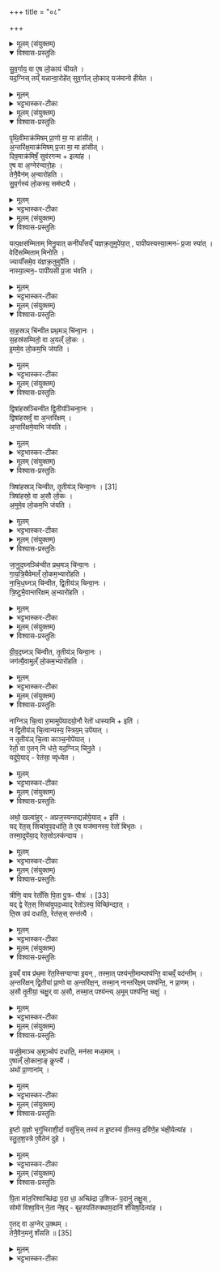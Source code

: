 +++
title = "०८"

+++

<details><summary>मूलम् (संयुक्तम्)</summary>

सु॒व॒र्गाय॒ वा ए॒ष लो॒काय॑ चीयते॒ यद॒ग्निस्तय्ँयन्नान्वा॒रोहे॑त्सुव॒र्गाल्लो॒काद्यज॑मानो हीयेत
</details>

<details open><summary>विश्वास-प्रस्तुतिः</summary>

सु॒व॒र्गाय॒ वा ए॒ष लो॒काय॑ चीयते ।  
यद॒ग्निस् तय्ँ यन्नान्वा॒रोहे॑त् सुव॒र्गाल् लो॒काद् यज॑मानो हीयेत ।  
</details>

<details><summary>मूलम्</summary>

सु॒व॒र्गाय॒ वा ए॒ष लो॒काय॑ चीयते ।  
यद॒ग्निस् तय्ँ यन्नान्वा॒रोहे॑त् सुव॒र्गाल् लो॒काद् यज॑मानो हीयेत ।  
</details>

<details><summary>भट्टभास्कर-टीका</summary>

1सुवर्गायेत्यादिरन्वारोहणविधिः ॥ 'पृथिवीमाक्रमिषं' इत्यादिना अन्वारोहाख्येन मन्त्रेण पृथिव्यादिक्रमेण अन्वारोहणं सुवर्गावाप्त्यै भवति ॥
</details>

<details><summary>मूलम् (संयुक्तम्)</summary>

पृथि॒वीमाक्र॑मिषम्प्रा॒णो मा॒ मा हा॑सीद॒न्तरि॑क्ष॒माक्र॑मिषम्प्र॒जा मा॒ मा हा॑सी॒द्दिव॒माक्र॑मिषँ॒ सुव॑रग॒न्मेत्या॑है॒ष वा अ॒ग्नेर॑न्वारो॒हस्तेनै॒वैन॑म॒न्वारो॑हति सुव॒र्गस्य॑ लो॒कस्य॒ सम॑ष्ट्यै॒
</details>

<details open><summary>विश्वास-प्रस्तुतिः</summary>

पृ॒थि॒वीमाक्र॑मिषम् प्रा॒णो मा॒ मा हा॑सीत् ।   
अ॒न्तरि॑क्ष॒माक्र॑मिषम् प्र॒जा मा॒ मा हा॑सीत् ।  
दिव॒माक्र॑मिषँ॒ सुव॑रगन्म + इत्या॑ह ।  
ए॒ष वा अ॒ग्नेर॑न्वारो॒हः ।  
तेनै॒वैन॑म् अ॒न्वारो॑हति ।  
सु॒व॒र्गस्य॑ लो॒कस्य॒ सम॑ष्ट्यै ।  
</details>

<details><summary>मूलम्</summary>

पृ॒थि॒वीमाक्र॑मिषम् प्रा॒णो मा॒ मा हा॑सीत् ।   
अ॒न्तरि॑क्ष॒माक्र॑मिषम् प्र॒जा मा॒ मा हा॑सीत् ।  
दिव॒माक्र॑मिषँ॒ सुव॑रगन्म + इत्या॑ह ।  
ए॒ष वा अ॒ग्नेर॑न्वारो॒हः ।  
तेनै॒वैन॑म् अ॒न्वारो॑हति ।  
सु॒व॒र्गस्य॑ लो॒कस्य॒ सम॑ष्ट्यै ।  
</details>

<details><summary>भट्टभास्कर-टीका</summary>

2मन्त्रार्थस्तु - पृथिवीं सर्वामनेन चित्यारोहणेनाक्रमिषं आक्रान्तवानस्मि । 'नेटि' इति वृद्धिप्रतिषेधः । तेन प्राणो मा मा हासीत् मा त्याक्षीत् । एवमुत्तरे द्रष्टव्ये । गमेः 'अस्मदो द्वयोश्च' इत्येकस्मिन् बहुवचनम् । यद्बा - अनेनाक्रमणेन सपुत्रपौत्रा वयं स्वर्गं गमिष्याम इति । छान्दसे लुङि 'मन्त्रे घस' इति च्लेर्लुक् ॥
</details>

<details><summary>मूलम् (संयुक्तम्)</summary>

यत्प॒क्षस॑म्मिताम्मिनु॒यात् [30]  
कनी॑याँसय्ँ यज्ञक्र॒तुमुपे॑या॒त्पापी॑यस्यस्या॒त्मनᳶ॑ प्र॒जा स्या॒द्वेदि॑सम्मिताम्मिनोति॒ ज्यायाँ॑समे॒व य॑ज्ञक्र॒तुमुपै॑ति॒ नास्या॒त्मन॒ᳶ पापी॑यसी प्र॒जा भ॑वति
</details>

<details open><summary>विश्वास-प्रस्तुतिः</summary>

यत्प॒क्षस॑म्मिताम् मिनु॒यात् कनी॑याँसय्ँ यज्ञक्र॒तुमुपे॑या॒त् , पापी॑यस्यस्या॒त्मनᳶ॑ प्र॒जा स्या॑त् ।  
वेदि॑सम्मिताम् मिनोति ।  
ज्यायाँ॑समे॒व य॑ज्ञक्र॒तुमुपै॑ति ।  
नास्या॒त्मन॒ᳶ पापी॑यसी प्र॒जा भ॑वति ।  
</details>

<details><summary>मूलम्</summary>

यत्प॒क्षस॑म्मिताम् मिनु॒यात् कनी॑याँसय्ँ यज्ञक्र॒तुमुपे॑या॒त् , पापी॑यस्यस्या॒त्मनᳶ॑ प्र॒जा स्या॑त् ।  
वेदि॑सम्मिताम् मिनोति ।  
ज्यायाँ॑समे॒व य॑ज्ञक्र॒तुमुपै॑ति ।  
नास्या॒त्मन॒ᳶ पापी॑यसी प्र॒जा भ॑वति ।  
</details>

<details><summary>भट्टभास्कर-टीका</summary>

3यत्पक्षसंमितां मिनुयादिति ॥ एकयूपो वैकादशिनी वा कर्तव्येति तत्रैकादशिन्यां विशेष उच्यते - यदि पक्षसम्मितां पक्षोच्छ्रायामेकादशिनीं मिनुयात् प्रक्षिपेत् स्थापयेत् । डुमिञ् प्रक्षेपणे । कनीयांसमल्पतरमेव यज्ञक्रतुमुपेयात्, न ज्यायांसम् । किञ्च - अस्य यजमानस्य आत्मीया प्रजा पापीयसी पापतरा स्यात् तस्माद्वेदिसम्मितां मिनोतीति विधिः । ज्यायांसमेवेत्यादिना उक्तदोषाभावमाचष्टे ॥
</details>

<details><summary>मूलम् (संयुक्तम्)</summary>

साह॒स्रञ्चि॑न्वीत प्रथ॒मञ्चि॑न्वा॒नस्स॒हस्र॑सम्मितो॒ वा अ॒यल्ँ लो॒क इ॒ममे॒व लो॒कम॒भि ज॑यति॒
</details>

<details open><summary>विश्वास-प्रस्तुतिः</summary>

सा॒ह॒स्रञ् चि॑न्वीत प्रथ॒मञ् चि॑न्वा॒नः ।  
स॒हस्र॑सम्मितो॒ वा अ॒यल्ँ लो॒कः ।  
इ॒ममे॒व लो॒कम॒भि ज॑यति ।  
</details>

<details><summary>मूलम्</summary>

सा॒ह॒स्रञ् चि॑न्वीत प्रथ॒मञ् चि॑न्वा॒नः ।  
स॒हस्र॑सम्मितो॒ वा अ॒यल्ँ लो॒कः ।  
इ॒ममे॒व लो॒कम॒भि ज॑यति ।  
</details>

<details><summary>भट्टभास्कर-टीका</summary>

4साहस्रमिति ॥ साहस्रमिष्टकानां परिमाणं अस्येति 'शतमानविंशतिक' इत्यण् । साहस्रमग्निं चित्वा प्रथमं चिन्वानः । सहस्रसम्मित इति प्राथम्यसाम्यात् सहस्रेण तुल्यम् । उपमानपूर्वपदप्रकृतिस्वरत्वम् । यथा सहस्रेण सम्यङ्निर्वर्तितः पशस्ततर इत्यर्थः । 'तृतीया कर्मणि' इति पूर्वपदप्रकृतिस्वरत्वम् ॥
</details>

<details><summary>मूलम् (संयुक्तम्)</summary>

द्विषा॑हस्रञ्चिन्वीत द्वि॒तीय॑ञ्चिन्वा॒नो द्विषा॑हस्रव्ँ॒ वा अ॒न्तरि॑क्षम॒न्तरि॑क्षमे॒वाभि ज॑यति॒
</details>

<details open><summary>विश्वास-प्रस्तुतिः</summary>

द्विषा॑हस्रञ्चिन्वीत द्वि॒तीय॑ञ्चिन्वा॒नः ।  
द्विषा॑हस्रव्ँ॒ वा अ॒न्तरि॑क्षम् ।  
अ॒न्तरि॑क्षमे॒वाभि ज॑यति ।  
</details>

<details><summary>मूलम्</summary>

द्विषा॑हस्रञ्चिन्वीत द्वि॒तीय॑ञ्चिन्वा॒नः ।  
द्विषा॑हस्रव्ँ॒ वा अ॒न्तरि॑क्षम् ।  
अ॒न्तरि॑क्षमे॒वाभि ज॑यति ।  
</details>

<details><summary>भट्टभास्कर-टीका</summary>

5द्विषाहस्रमिति ॥ द्वे सहस्रे परिमाणस्य प्राग्वत् 'संख्यापूर्वपदानां तदन्तग्रहणमलुकि' इति शतमानादिना अण्, 'अव्यर्धपूर्वाद्द्विगोः' इति प्राप्तस्य लुको 'विभाषा कार्षापणसहस्राभ्याम्' इति अभावः, 'संख्यायास्संवत्सरसख्ययस्य च' इति उत्तरपदवृद्धिः, सुषामादित्वात् षत्वम्, 'द्विगौ प्रमाणे' इति पूर्वपदप्रकृतिस्वरत्वम् । द्विषाहस्रं वा अन्तरिक्षमिति । मध्यमत्वेन द्विषाहस्राग्निसाधर्म्यात् ताच्छब्द्यम् । मनुष्यलोकाद्वा सहस्रसम्मितात् प्रशस्ततरत्वं ख्यापयितुं द्विषाहस्रमित्युक्तम् ॥
</details>

<details><summary>मूलम् (संयुक्तम्)</summary>

त्रिषा॑हस्रञ्चिन्वीत तृ॒तीय॑ञ्चिन्वा॒नः [31]  
त्रिषा॑हस्रो॒ वा अ॒सौ लो॒को॑ऽमुमे॒व लो॒कम॒भि ज॑यति
</details>

<details open><summary>विश्वास-प्रस्तुतिः</summary>

त्रिषा॑हस्रञ् चिन्वीत, तृ॒तीय॑ञ् चिन्वा॒नः ।  [31]  
त्रिषा॑हस्रो॒ वा अ॒सौ लो॒कः ।  
अ॒मुमे॒व लो॒कम॒भि ज॑यति ।  
</details>

<details><summary>मूलम्</summary>

त्रिषा॑हस्रञ् चिन्वीत, तृ॒तीय॑ञ् चिन्वा॒नः ।  [31]  
त्रिषा॑हस्रो॒ वा अ॒सौ लो॒कः ।  
अ॒मुमे॒व लो॒कम॒भि ज॑यति ।  
</details>

<details><summary>भट्टभास्कर-टीका</summary>

6त्रिषाहस्रमित्यादि ॥
</details>

<details><summary>मूलम् (संयुक्तम्)</summary>

जानुद॒घ्नञ्चि॑न्वीत प्रथ॒मञ्चि॑न्वा॒नो गा॑यत्रि॒यैवेमल्ँ लो॒कम॒भ्यारो॑हति नाभिद॒घ्नञ्चि॑न्वीत द्वि॒तीय॑ञ्चिन्वा॒नस्त्रि॒ष्टुभै॒वान्तरि॑क्षम॒भ्यारो॑हति
</details>

<details open><summary>विश्वास-प्रस्तुतिः</summary>

जा॒नु॒द॒घ्नञ्चि॑न्वीत प्रथ॒मञ् चि॑न्वा॒नः ।  
गा॒य॒त्रि॒यैवेमल्ँ लो॒कम॒भ्यारो॑हति ।  
ना॒भि॒ध॒घ्नञ् चि॑न्वीत, द्वि॒तीय॑ञ् चिन्वा॒नः ।  
त्रि॒ष्टुभै॒वान्तरि॑क्षम् अ॒भ्यारो॑हति ।  
</details>

<details><summary>मूलम्</summary>

जा॒नु॒द॒घ्नञ्चि॑न्वीत प्रथ॒मञ् चि॑न्वा॒नः ।  
गा॒य॒त्रि॒यैवेमल्ँ लो॒कम॒भ्यारो॑हति ।  
ना॒भि॒ध॒घ्नञ् चि॑न्वीत, द्वि॒तीय॑ञ् चिन्वा॒नः ।  
त्रि॒ष्टुभै॒वान्तरि॑क्षम् अ॒भ्यारो॑हति ।  
</details>

<details><summary>भट्टभास्कर-टीका</summary>

7जानुदघ्नमित्यादि ॥ 'प्रमाणे द्वयसच्' इति दघ्नच् । गायत्र्यादीनां प्राथम्यादिभिः जानुदघ्न्याद्यानुरूप्यम् ॥
</details>

<details><summary>मूलम् (संयुक्तम्)</summary>

ग्रीवद॒घ्नञ्चि॑न्वीत तृ॒तीय॑ञ्चिन्वा॒नो जग॑त्यै॒वामुल्ँ लो॒कम॒भ्यारो॑हति॒
</details>

<details open><summary>विश्वास-प्रस्तुतिः</summary>

ग्री॒व॒द॒घ्नञ् चि॑न्वीत, तृ॒तीय॑ञ् चिन्वा॒नः ।  
जग॑त्यै॒वामुल्ँ लो॒कम॒भ्यारो॑हति ।  
</details>

<details><summary>मूलम्</summary>

ग्री॒व॒द॒घ्नञ् चि॑न्वीत, तृ॒तीय॑ञ् चिन्वा॒नः ।  
जग॑त्यै॒वामुल्ँ लो॒कम॒भ्यारो॑हति ।  
</details>

<details><summary>भट्टभास्कर-टीका</summary>

8ग्रीवदघ्नमिति ॥ 'ङ्यापोस्संज्ञाच्छन्दसोः' इति ह्रस्वत्वम् ॥
</details>

<details><summary>मूलम् (संयुक्तम्)</summary>

नाग्निञ्चि॒त्वा रा॒मामुपे॑यादयो॒नौ रेतो॑ धास्या॒मीति॒ न द्वि॒तीय॑ञ्चि॒त्वान्यस्य॒ स्त्रिय॑म् [32]  
उपे॑या॒न्न तृ॒तीय॑ञ्चि॒त्वा काञ्च॒नोपे॑या॒द्रेतो॒ वा ए॒तन्नि ध॑त्ते॒ यद॒ग्निञ्चि॑नु॒ते यदु॑पे॒याद्रेत॑सा॒ व्यृ॑ध्ये॒त...
</details>

<details open><summary>विश्वास-प्रस्तुतिः</summary>

नाग्निञ् चि॒त्वा रा॒मामुपे॑यादयो॒नौ रेतो॑ धास्यामि + इति॑ ।  
न द्वि॒तीय॑ञ् चि॒त्वान्यस्य॒ स्त्रिय॒म् उपे॑यात् ।  
न तृ॒तीय॑ञ् चि॒त्वा काञ्च॒नोपे॑यात् ।  
रेतो॒ वा ए॒तन् नि ध॑त्ते॒ यद॒ग्निञ् चि॑नु॒ते ।  
यदु॑पे॒याद् - रेत॑सा॒ व्यृ॑ध्येत ।  
</details>

<details><summary>मूलम्</summary>

नाग्निञ् चि॒त्वा रा॒मामुपे॑यादयो॒नौ रेतो॑ धास्यामि + इति॑ ।  
न द्वि॒तीय॑ञ् चि॒त्वान्यस्य॒ स्त्रिय॒म् उपे॑यात् ।  
न तृ॒तीय॑ञ् चि॒त्वा काञ्च॒नोपे॑यात् ।  
रेतो॒ वा ए॒तन् नि ध॑त्ते॒ यद॒ग्निञ् चि॑नु॒ते ।  
यदु॑पे॒याद् - रेत॑सा॒ व्यृ॑ध्येत ।  
</details>

<details><summary>भट्टभास्कर-टीका</summary>

9नाग्निं चित्वेति ॥ रत्यर्थां रामां अप्रजार्थं प्रथममग्निं चित्वा तां नोपेयात् । द्वितीयाद्यभिगम्य गमननिषेधहेतुमाह - अयोनाविति । अयोग्यायां योनौ रेतो धास्यामि वृधा स्थापयामि यद्युपेयामित्यनेन अभिप्रायेण रामां नोपेयात् । न द्वितीयमिति । अन्यस्य क्षत्रियादेः स्त्रियं नोपेयात् । प्रथमागमनेऽप्यसवर्णा निषिध्यते । न तृतीयमिति । प्रथमाभिगमन एव सवर्णाया अपि निषेधः । प्रार्थिनीमपि नोपेयात् सवर्णामपि । सर्वेष्वपि पक्षेषु हेयमाह - रेतो वा इति । अग्निं चिन्वानो हि रेतसो निधानं करोति । सयद्युपेयात् स्त्रियं रेतसा व्यृद्धस्यात् हतरेतस्कस्य तस्य न युज्यते कथं रेतो धातुमारब्धो व्ययमस्य कुर्यात्, तस्मान्नोपेयादिति ॥
</details>

<details><summary>मूलम् (संयुक्तम्)</summary>

अथो॒ खल्वा॑हुरप्रज॒स्यन्तद्यन्नोपे॒यादिति॒ यद्रे॑त॒स्सिचा॑वुप॒दधा॑ति॒ ते ए॒व यज॑मानस्य॒ रेतो॑ बिभृत॒स्तस्मा॒दुपे॑या॒द्रेत॒सोऽस्क॑न्दाय॒
</details>

<details open><summary>विश्वास-प्रस्तुतिः</summary>

अथो॒ खल्वा॑हुर् - अप्रज॒स्यन्तद्यन्नोपे॒यात् + इति॑ ।  
यद् रे॑त॒स् सिचा॑वुप॒दधा॑ति॒ ते ए॒व यज॑मानस्य॒ रेतो॑ बिभृतः ।  
तस्मा॒दुपे॑या॒द् रेत॒सोऽस्क॑न्दाय ।  
</details>

<details><summary>मूलम्</summary>

अथो॒ खल्वा॑हुर् - अप्रज॒स्यन्तद्यन्नोपे॒यात् + इति॑ ।  
यद् रे॑त॒स् सिचा॑वुप॒दधा॑ति॒ ते ए॒व यज॑मानस्य॒ रेतो॑ बिभृतः ।  
तस्मा॒दुपे॑या॒द् रेत॒सोऽस्क॑न्दाय ।  
</details>

<details><summary>भट्टभास्कर-टीका</summary>

10अथैतद्दूषयति - अथो खल्वाहुरिति ॥ न विद्यते प्रजाऽस्येति अप्रजाः । 'नित्यमसिच्प्रजामेधयोः' इत्यसिच् । अप्रजसमर्हतीत्यप्रजस्यम् । 'छन्दसि च' इति यप्रत्ययः । यदुक्तं तन्नोपेयादिति तदप्रजस्यं प्रजाविच्छेदहेतुः; तस्मादुपेयादिति । तृतीयां चितवतः सवर्णां प्रति प्रतिप्रसवः आनन्तर्यादित्येके । रामाभिगमन एव निषेधे हेतुत्वाभिधानात् । तस्मादुपेयादेव । (विप्रसृजदेवाढं) रेतसोस्कन्दनाय अशोषाय इतरधा शुष्करेता अप्रजाः स्यादिति अपरा योजना । ते एव रेतस्सिचौ यत्र क्वाप्युत्सृष्टं रेतो बिभ्रतः परिगृह्णीतः, तस्मादुपेयादेव स्वयम् । एवमपि रेतसोस्कन्दाय अविनाशाय भवत्येवोपगमनभिति ॥
</details>

<details><summary>मूलम् (संयुक्तम्)</summary>

त्रीणि॒ वाव रेताँ॑सि पि॒ता पु॒त्रᳶ पौत्रः॑ [33]  
यद्द्वे रे॑त॒स्सिचा॑वुपद॒ध्याद्रेतो॑ऽस्य॒ विच्छि॑न्द्यात्ति॒स्र उप॑ दधाति॒ रेत॑स॒स्सन्त॑त्या
</details>

<details open><summary>विश्वास-प्रस्तुतिः</summary>

त्रीणि॒ वाव रेताँ॑सि पि॒ता पु॒त्रᳶ पौत्रः॑ ।  [33]  
यद् द्वे रे॑त॒स् सिचा॑वुपद॒ध्याद् रेतो॑ऽस्य॒ विच्छि॑न्द्यात् ।  
ति॒स्र उप॑ दधाति॒, रेत॑स॒स् सन्त॑त्यै ।  
</details>

<details><summary>मूलम्</summary>

त्रीणि॒ वाव रेताँ॑सि पि॒ता पु॒त्रᳶ पौत्रः॑ ।  [33]  
यद् द्वे रे॑त॒स् सिचा॑वुपद॒ध्याद् रेतो॑ऽस्य॒ विच्छि॑न्द्यात् ।  
ति॒स्र उप॑ दधाति॒, रेत॑स॒स् सन्त॑त्यै ।  
</details>

<details><summary>भट्टभास्कर-टीका</summary>

11त्रीणि वावेत्यादि ॥ त्रित्वविधिः । त्रीणि रेतांसि पित्रादिनामानि एकमेव रेत इत्थं त्रिधा भिन्नमिति । तत्र द्वयोःरेतस्सिचोरुपधाने एकविषयं यजमानस्य रेतो विच्छिन्द्यात् नश्येत् । तस्मात्तिस्र उपधेया इति । रेतसोऽविच्छेदाय भवत्येवं क्रियमाणमिति ॥
</details>

<details><summary>मूलम् (संयुक्तम्)</summary>

इ॒यव्ँ वाव प्र॑थ॒मा रे॑त॒स्सिग्वाग्वा इ॒यन्तस्मा॒त्पश्य॑न्ती॒माम्पश्य॑न्ति॒ वाचव्ँ॒वद॑न्तीम॒न्तरि॑क्षन्द्वि॒तीया॑ प्रा॒णो वा अ॒न्तरि॑क्ष॒न्तस्मा॒न्नान्तरि॑क्ष॒म्पश्य॑न्ति॒ न प्रा॒णम॒सौ तृ॒तीया॒ चक्षु॒र्वा अ॒सौ तस्मा॒त्पश्य॑न्त्य॒मूम्पश्य॑न्ति॒ चक्षु॒र्...
</details>

<details open><summary>विश्वास-प्रस्तुतिः</summary>

इ॒यव्ँ वाव प्र॑थ॒मा रे॑त॒स्सिग्वाग्वा इ॒यन् , तस्मा॒त् पश्य॑न्ती॒माम्पश्य॑न्ति॒ वाचव्ँ॒ वद॑न्तीम् ।  
अ॒न्तरि॑क्षन् द्वि॒तीया॑ प्रा॒णो वा अ॒न्तरि॑क्ष॒न्, तस्मा॒न् नान्तरि॑क्ष॒म् पश्य॑न्ति॒, न प्रा॒णम् ।  
अ॒सौ तृ॒तीया॒ चक्षु॒र् वा अ॒सौ, तस्मा॒त् पश्य॑न्त्य् अ॒मूम् पश्य॑न्ति॒ चक्षुः॑ ।  
</details>

<details><summary>मूलम्</summary>

इ॒यव्ँ वाव प्र॑थ॒मा रे॑त॒स्सिग्वाग्वा इ॒यन् , तस्मा॒त् पश्य॑न्ती॒माम्पश्य॑न्ति॒ वाचव्ँ॒ वद॑न्तीम् ।  
अ॒न्तरि॑क्षन् द्वि॒तीया॑ प्रा॒णो वा अ॒न्तरि॑क्ष॒न्, तस्मा॒न् नान्तरि॑क्ष॒म् पश्य॑न्ति॒, न प्रा॒णम् ।  
अ॒सौ तृ॒तीया॒ चक्षु॒र् वा अ॒सौ, तस्मा॒त् पश्य॑न्त्य् अ॒मूम् पश्य॑न्ति॒ चक्षुः॑ ।  
</details>

<details><summary>भट्टभास्कर-टीका</summary>

12इयं वावेत्यादि ॥ रेतस्सिचां स्तुतिः । पृथिव्येव प्रथमा रेतस्स्यात् प्राथम्यसामान्यात् । वागेव पृथिवी अधोभावसामान्यात् । इदानीं पृथिव्या वाक्त्वं द्वयोस्समानधर्मतया समर्थयते - तस्मादिति । यस्माद्बागेव पृथिवी तस्मात्सर्वेऽपि पृथिवीं पश्यन्ति प्रत्यक्षेण गृह्णन्ति । वाचं वदन्तीं उच्चरन्तीं पश्यन्तीं शृण्वन्तीं प्रत्यक्षेणैव गृह्णन्ति । अन्तरिक्षं द्वितीयेति । मध्यमत्वसामान्यात् । प्राणो वा इत्यादि । मध्यमभावादेव नासिकावृत्तित्वात् । तस्मादिति । प्राणान्तरिक्षयोरप्यप्रत्यक्षमिति । असौ तृतीयेति । चरमभावित्वसामान्यात् । चक्षुर्वा इत्युपरिभावसामान्यात् । तस्माद्य चक्षुषोः प्रत्यक्षत्वमिति ॥
</details>

<details><summary>मूलम् (संयुक्तम्)</summary>

यजु॑षे॒माञ्च॑ [34]  
अ॒मूञ्चोप॑ दधाति॒ मन॑सा मध्य॒मामे॒षाल्ँ लो॒काना॒ङ्कॢप्त्या॒ अथो॑ प्रा॒णाना॑म्...
</details>

<details open><summary>विश्वास-प्रस्तुतिः</summary>

यजु॑षे॒माञ्च अ॒मूञ्चोप॑ दधाति॒, मन॑सा मध्य॒माम् ।  
ए॒षाल्ँ लो॒काना॒ङ् कॢप्त्यै॑ ।  
अथो॑ प्रा॒णाना॑म् ।  
</details>

<details><summary>मूलम्</summary>

यजु॑षे॒माञ्च अ॒मूञ्चोप॑ दधाति॒, मन॑सा मध्य॒माम् ।  
ए॒षाल्ँ लो॒काना॒ङ् कॢप्त्यै॑ ।  
अथो॑ प्रा॒णाना॑म् ।  
</details>

<details><summary>भट्टभास्कर-टीका</summary>

13यजुषेति 'विराट् ज्योतिरधारयत्' इति । नमसा मध्यमां एषां लोकानां कॢप्त्यै आप्त्यै भवति । अथो अपि च प्राणानां च कॢप्त्यै विधारणार्थं भवतीति स्तुतिः ॥
</details>

<details><summary>मूलम् (संयुक्तम्)</summary>

इ॒ष्टो य॒ज्ञो भृगु॑भिराशी॒र्दा वसु॑भि॒स्तस्य॑ त इ॒ष्टस्य॑ वी॒तस्य॒ द्रवि॑णे॒ह भ॑क्षी॒येत्या॑ह स्तुतश॒स्त्रे ए॒वैतेन॑ दुहे
</details>

<details open><summary>विश्वास-प्रस्तुतिः</summary>

इ॒ष्टो य॒ज्ञो भृगु॑भिराशी॒र्दा वसु॑भि॒स् तस्य॑ त इ॒ष्टस्य॑ वी॒तस्य॒ द्रवि॑णे॒ह भ॑क्षी॒येत्या॑ह ।  
स्तु॒त॒श॒स्त्रे ए॒वैतेन॑ दुहे ।  
</details>

<details><summary>मूलम्</summary>

इ॒ष्टो य॒ज्ञो भृगु॑भिराशी॒र्दा वसु॑भि॒स् तस्य॑ त इ॒ष्टस्य॑ वी॒तस्य॒ द्रवि॑णे॒ह भ॑क्षी॒येत्या॑ह ।  
स्तु॒त॒श॒स्त्रे ए॒वैतेन॑ दुहे ।  
</details>

<details><summary>भट्टभास्कर-टीका</summary>

14स्तुतशस्त्रयोर्दोहं वाचयति - इष्टो यज्ञ इति ॥ एतस्य वचनेन स्तुतशस्त्रे दुहे दुग्धे फलानि स्तुतशस्त्रसाध्यानि । 'लोपस्त आत्मनेपदेषु' इति लोपः । मन्त्रार्थस्तु इष्टः सम्यक् निर्वर्तितः भृगुभिः भृगुकुलैः ऋत्विग्भिः आशीर्दाः - आशिषां फलानां च दाता च कृतः वसुभिः । यद्वा - यो यज्ञे भृगुभिः वसुभिश्च इष्टः आशीर्दाः तस्य तादृशस्य इष्टस्य वीतस्य कान्तस्य आशिषः द्रविणा द्रविणानि इह भक्षय भजेय हे यज्ञ! अस्मदीय! ॥
</details>

<details><summary>मूलम् (संयुक्तम्)</summary>

पि॒ता मा॑त॒रिश्वाच्छि॑द्रा प॒दा धा॒ अच्छि॑द्रा उ॒शिजᳶ॑ प॒दानु॑ तक्षु॒स्सोमो॑ विश्व॒विन्ने॒ता ने॑ष॒द्बृह॒स्पति॑रुक्थाम॒दानि॑ शँसिष॒दित्या॑है॒तद्वा अ॒ग्नेरु॒क्थन्तेनै॒वैन॒मनु॑ शँसति ॥ [35]  
</details>

<details open><summary>विश्वास-प्रस्तुतिः</summary>

पि॒ता मा॑त॒रिश्वाच्छि॑द्रा प॒दा धा॒ अच्छि॑द्रा उ॒शिजᳶ॑ प॒दानु॑ तक्षु॒स् ,  
सोमो॑ विश्व॒विन् ने॒ता ने॑ष॒द् - बृह॒स्पति॑रुक्थाम॒दानि॑ शँसिष॒दित्या॑ह ।  

ए॒तद् वा अ॒ग्नेर् उ॒क्थम् ।  
तेनै॒वैन॒मनु॑ शँसति ॥ [35]  
</details>

<details><summary>मूलम्</summary>

पि॒ता मा॑त॒रिश्वाच्छि॑द्रा प॒दा धा॒ अच्छि॑द्रा उ॒शिज॑ᳶ प॒दानु॑ तक्षु॒स् ,  
सोमो॑ विश्व॒विन् ने॒ता ने॑ष॒द् - बृह॒स्पति॑रुक्थाम॒दानि॑ शँसिष॒दित्या॑ह ।  

ए॒तद् वा अ॒ग्नेर् उ॒क्थम् ।  
तेनै॒वैन॒मनु॑ शँसति ॥ [35]  
</details>

<details><summary>भट्टभास्कर-टीका</summary>

15पिता मातरिश्वेत्यग्निमनुशंसति ॥ त्रिष्टुबेषा । एष मन्त्रोग्नेरुक्थ्यं शस्त्रं तेनैवैनमग्निमनुशंसति मन्त्रार्थस्तु- हे अग्ने! पिता मातरिश्वा अछिद्रा पदा अछिद्राणि पदानि भोगस्थानानि धाः । दधातेर्लेटि पुरुषव्यत्ययः, 'बहुलं छन्दसि' इति शापो लुक् । किञ्च - उशिजः कामना अर्थात् तान्यच्छिद्रपदानि अनुतक्षुः अनुक्रमेण संस्कुर्वन्तु । तक्षेश्शपो लोपः । अविनाशा वा उशिजः मन्त्रदृशः ऋषयः तानि पदानि अनन्तरं संस्कुर्वन्तु । सोमश्च विश्ववित् विश्ववेदी विश्वस्य च नेता नेषन् नयतु तानि पदानि ध्रुवाणि करोतु । बृहस्पतिः उक्थामदानि स्तोत्रशस्त्राणि शंसिषत् शंसतु । उभयत्रापि 'सिब्बहुलं लेटि' इति सिप् 'लेटोडाटौ' इत्यडागमः ॥

इति पञ्चमे षष्ठे अष्टमोनुवाकः ॥  
</details>

